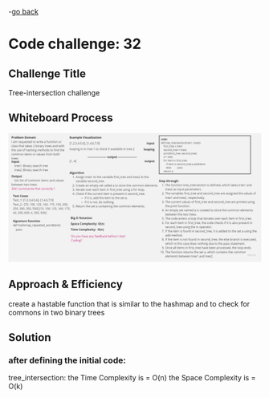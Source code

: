-[go back](../README.md)
# Code challenge: 32

## Challenge Title
Tree-intersection challenge

## Whiteboard Process
![alt text](./Whiteboard32.jpg)

## Approach & Efficiency

create a hastable function that is similar to the hashmap and to check for commons in two binary trees

## Solution

### after defining the initial code:
tree_intersection:
    the Time Complexity is = O(n)
    the Space Complexity is = O(k)
    